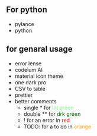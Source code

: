 ## For python
* pylance
* python

## for genaral usage
* error lense
* codeium AI
* material icon theme
* one dark pro
* CSV to table
* prettier
* better comments
    - single * for <span style="color: lightgreen">lht green</span>
    - double ** for  <span style="color: darkgreen">drk green</span>
    - ! for an error in  <span style="color: red">red</span>
    - TODO: for a to do in  <span style="color: orange">orange</span>   

